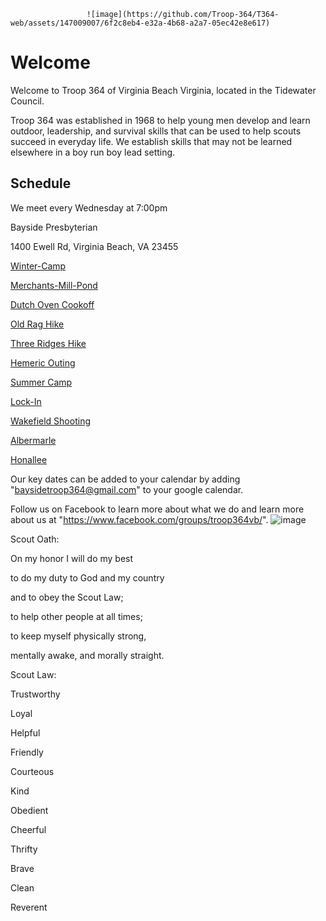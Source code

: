                      ![image](https://github.com/Troop-364/T364-web/assets/147009007/6f2c8eb4-e32a-4b68-a2a7-05ec42e8e617)


# Welcome
Welcome to Troop 364 of Virginia Beach Virginia, located in the Tidewater Council.

Troop 364 was established in 1968 to help young men develop and learn outdoor, leadership, and survival skills that can be used to help scouts succeed in everyday life. We establish skills that may not be learned elsewhere in a boy run boy lead setting.
## Schedule
We meet every Wednesday at 7:00pm 

Bayside Presbyterian 

1400 Ewell Rd, Virginia Beach, VA 23455


[Winter-Camp](./campouts/winter-camp.md)

[Merchants-Mill-Pond](./campouts/merchants-mill-pond.md)

[Dutch Oven Cookoff](./campouts/dutch-oven-cookoff.md)

[Old Rag Hike](./campouts/old-rag.md)

[Three Ridges Hike](./campouts/three-ridges.md)

[Hemeric Outing](./campouts/hemeric-boating-trip.md)

[Summer Camp](./campouts/summer-camp-24.md)

[Lock-In](./campouts/lock-in.md)

[Wakefield Shooting](./campouts/wakefield-shooting-outing.md)

[Albermarle](./campouts/albermarle-merit-badge-weekend.md)

[Honallee](./campouts/honalee.md)

Our key dates can be added to your calendar by adding "baysidetroop364@gmail.com" to your google calendar.

Follow us on Facebook to learn more about what we do and learn more about us at "https://www.facebook.com/groups/troop364vb/".
![image](https://github.com/Troop-364/T364-web/assets/147009007/0c154f41-9252-456f-807d-e3625d26d45f)




Scout Oath:  


On my honor I will do my best

to do my duty to God and my country

and to obey the Scout Law;

to help other people at all times;

to keep myself physically strong,

mentally awake, and morally straight.




Scout Law: 

Trustworthy

Loyal

Helpful

Friendly

Courteous

Kind

Obedient

Cheerful 

Thrifty

Brave

Clean

Reverent
